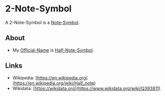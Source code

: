 # 2-Note-Symbol

A 2-Note-Symbol is a [Note-Symbol](90000054.md).

## About

- My [Official-Name](611003.md) is [Half-Note-Symbol](90000056.md).

## Links

- Wikipedia: [https://en.wikipedia.org](https://en.wikipedia.org/wiki/Half_note)
- Wikidata: [https://wikidata.org](https://www.wikidata.org/wiki/Q393811)
